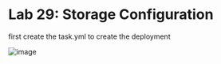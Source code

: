 #  Lab 29: Storage Configuration

first create the task.yml to create the deployment 

![image](https://github.com/user-attachments/assets/4d4fa2aa-a6a7-4743-adc0-9c35783be026)

